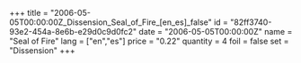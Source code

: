 +++
title = "2006-05-05T00:00:00Z_Dissension_Seal_of_Fire_[en_es]_false"
id = "82ff3740-93e2-454a-8e6b-e29d0c9d0fc2"
date = "2006-05-05T00:00:00Z"
name = "Seal of Fire"
lang = ["en","es"]
price = "0.22"
quantity = 4
foil = false
set = "Dissension"
+++
